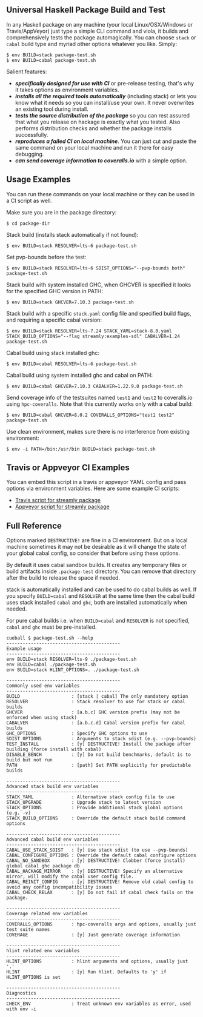 ## Universal Haskell Package Build and Test

In any Haskell package on any machine (your local Linux/OSX/Windows or
Travis/AppVeyor) just type a simple CLI command and viola, it builds and
comprehensively tests the package automagically.  You can choose `stack` or
`cabal` build type and myriad other options whatever you like. Simply:

```
$ env BUILD=stack package-test.sh
$ env BUILD=cabal package-test.sh
```

Salient features:

* ***specifically designed for use with CI*** or pre-release testing, that's
why it takes options as environment variables.
* ***installs all the required tools automatically*** (including stack) or lets
you know what it needs so you can install/use your own. It never overwrites
an existing tool during install.
* ***tests the source distribution of the package*** so you can rest assured
that what you release on hackage is exactly what you tested. Also performs
distribution checks and whether the package installs successfully.
* ***reproduces a failed CI on local machine***.  You can just cut
and paste the same command on your local machine and run it there for easy
debugging.
* ***can send coverage information to coveralls.io*** with a simple option.

## Usage Examples

You can run these commands on your local machine or they can be used in a CI
script as well.

Make sure you are in the package directory:
```
$ cd package-dir
```

Stack build (installs stack automatically if not found):
```
$ env BUILD=stack RESOLVER=lts-6 package-test.sh
```

Set pvp-bounds before the test:
```
$ env BUILD=stack RESOLVER=lts-6 SDIST_OPTIONS="--pvp-bounds both" package-test.sh
```

Stack build with system installed GHC, when GHCVER is specified it looks for
the specified GHC version in PATH:
```
$ env BUILD=stack GHCVER=7.10.3 package-test.sh
```

Stack build with a specific `stack.yaml` config file and specified build flags,
and requiring a specific cabal version:
```
$ env BUILD=stack RESOLVER=lts-7.24 STACK_YAML=stack-8.0.yaml STACK_BUILD_OPTIONS="--flag streamly:examples-sdl" CABALVER=1.24 package-test.sh
```

Cabal build using stack installed ghc:
```
$ env BUILD=cabal RESOLVER=lts-6 package-test.sh
```

Cabal build using system installed ghc and cabal on PATH:
```
$ env BUILD=cabal GHCVER=7.10.3 CABALVER=1.22.9.0 package-test.sh
```

Send coverage info of the testsuites named `test1` and `test2` to coveralls.io
using `hpc-coveralls`.  Note that this currently works only with a cabal build:
```
$ env BUILD=cabal GHCVER=8.0.2 COVERALLS_OPTIONS="test1 test2" package-test.sh
```

Use clean environment, makes sure there is no interference from existing
environment:
```
$ env -i PATH=/bin:/usr/bin BUILD=stack package-test.sh
```

## Travis or Appveyor CI Examples

You can embed this script in a travis or appveyor YAML config and pass
options via environment variables. Here are some example CI scripts:

* [Travis script for streamly
  package](https://github.com/harendra-kumar/streamly/blob/master/.travis.yml)
* [Appveyor script for streamly
  package](https://github.com/harendra-kumar/streamly/blob/master/appveyor.yml)

## Full Reference

Options marked `DESTRUCTIVE!` are fine in a CI environment. But on a
local machine sometimes it may not be desirable as it will change the
state of your global cabal config, so consider that before using these options.

By default it uses cabal sandbox builds. It creates any temporary files or
build artifacts inside `.package-test` directory. You can remove that directory
after the build to release the space if needed.

stack is automatically installed and can be used to do cabal builds as well. If
you specify `BUILD=cabal` and `RESOLVER` at the same time then the cabal build
uses stack installed `cabal` and `ghc`, both are installed automatically when
needed.

For pure cabal builds i.e. when `BUILD=cabal` and `RESOLVER` is not specified,
`cabal` and `ghc` must be pre-installed.

```
cueball $ package-test.sh --help
------------------------------------------
Example usage
------------------------------------------
env BUILD=stack RESOLVER=lts-9 ./package-test.sh
env BUILD=cabal ./package-test.sh
env BUILD=stack HLINT_OPTIONS=. ./package-test.sh

------------------------------------------
Commonly used env variables
------------------------------------------
BUILD                   : [stack | cabal] The only mandatory option
RESOLVER                : Stack resolver to use for stack or cabal builds
GHCVER                  : [a.b.c] GHC version prefix (may not be enforced when using stack)
CABALVER                : [a.b.c.d] Cabal version prefix for cabal builds
GHC_OPTIONS             : Specify GHC options to use
SDIST_OPTIONS           : Arguments to stack sdist (e.g. --pvp-bounds)
TEST_INSTALL            : [y] DESTRUCTIVE! Install the package after building (force install with cabal)
DISABLE_BENCH           : [y] Do not build benchmarks, default is to build but not run
PATH                    : [path] Set PATH explicitly for predictable builds

------------------------------------------
Advanced stack build env variables
------------------------------------------
STACK_YAML              : Alternative stack config file to use
STACK_UPGRADE           : Upgrade stack to latest version
STACK_OPTIONS           : Provide additional stack global options (e.g. -v)
STACK_BUILD_OPTIONS     : Override the default stack build command options

------------------------------------------
Advanced cabal build env variables
------------------------------------------
CABAL_USE_STACK_SDIST   : [y] Use stack sdist (to use --pvp-bounds)
CABAL_CONFIGURE_OPTIONS : Override the default cabal configure options
CABAL_NO_SANDBOX        : [y] DESTRUCTIVE! Clobber (force install) global cabal ghc package db
CABAL_HACKAGE_MIRROR    : [y] DESTRUCTIVE! Specify an alternative mirror, will modify the cabal user config file.
CABAL_REINIT_CONFIG     : [y] DESTRUCTIVE! Remove old cabal config to avoid any config incompatibility issues
CABAL_CHECK_RELAX       : [y] Do not fail if cabal check fails on the package.

------------------------------------------
Coverage related env variables
------------------------------------------
COVERALLS_OPTIONS       : hpc-coveralls args and options, usually just test suite names
COVERAGE                : [y] Just generate coverage information

------------------------------------------
hlint related env variables
------------------------------------------
HLINT_OPTIONS           : hlint arguments and options, usually just '.'
HLINT                   : [y] Run hlint. Defaults to 'y' if HLINT_OPTIONS is set

------------------------------------------
Diagnostics
------------------------------------------
CHECK_ENV               : Treat unknown env variables as error, used with env -i
